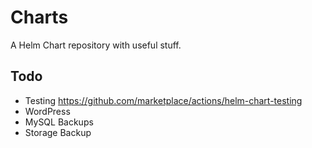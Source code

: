 # Charts

A Helm Chart repository with useful stuff.

## Todo

* Testing https://github.com/marketplace/actions/helm-chart-testing
* WordPress
* MySQL Backups
* Storage Backup
